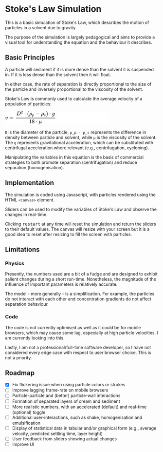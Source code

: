 # Stoke's Law Simulation

This is a basic simulation of Stoke's Law, which describes the motion of particles in a solvent due to gravity.

The purpose of the simulation is largely pedagogical and aims to provide a visual tool for understanding the equation and the behaviour it describes.

## Basic Principles

A particle will sediment if it is more dense than the solvent it is suspended in. If it is less dense than the solvent then it will float.

In either case, the rate of separation is directly proportional to the size of the particle and inversely proportional to the viscosity of the solvent.

Stoke's Law is commonly used to calculate the average velocity of a population of particles:

![Equation for Stoke's Law](./img/equation_light.png#gh-light-mode-only)
![Equation for Stoke's Law](./img/equation_dark.png#gh-dark-mode-only)

`D` is the diameter of the particle, `ρ_p - ρ_s` represents the difference in density between particle and solvent, while `μ` is the viscosity of the solvent. The `g` represents gravitational acceleration, which can be substituted with centrifugal acceleration where relevant (e.g., centrifugation, cycloning).

Manipulating the variables in this equation is the basis of commercial strategies to both promote separation (centrifugation) and reduce separation (homogenisation).

## Implementation

The simulation is coded using Javascript, with particles rendered using the HTML `<canvas>` element.

Sliders can be used to modify the variables of Stoke's Law and observe the changes in real-time.

Clicking <kbd>restart</kbd> at any time will reset the simulation and return the sliders to their default values. The canvas will resize with your screen but it is a good idea to reset after resizing to fill the screen with particles. 

## Limitations

### Physics

Presently, the numbers used are a bit of a fudge and are designed to exhibit salient changes during a short run-time. Nonetheless, the magnitude of the influence of important parameters is relatively accurate.

The model - more generally - is a simplification. For example, the particles do not interact with each other and concentration gradients do not affect separation behaviour.

### Code

The code is not currently optimised as well as it could be for mobile browsers, which may cause some lag, especially at high particle velocities. I am currently looking into this.

Lastly, I am not a professional/full-time software developer, so I have not considered every edge case with respect to user browser choice. This is not a priority.

## Roadmap

- [x] Fix flickering issue when using particle colors or strokes
- [ ] Improve lagging frame-rate on mobile browsers
- [ ] Particle-particle and (better) particle-wall interactions
- [ ] Formation of separated layers of cream and sediment
- [ ] More realistic numbers, with an accelerated (default) and real-time (optional) toggle
- [ ] Additional user-interactions, such as shake, homogenisation and emulsification
- [ ] Display of statistical data in tabular and/or graphical form (e.g., average velocity, predicted settling time, layer height)
- [ ] User feedback from sliders showing actual changes
- [ ] Improve UI
